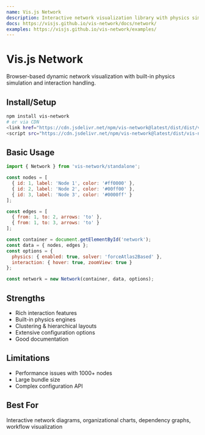 ```yaml
---
name: Vis.js Network
description: Interactive network visualization library with physics simulation and clustering
docs: https://visjs.github.io/vis-network/docs/network/
examples: https://visjs.github.io/vis-network/examples/
---
```


# Vis.js Network

Browser-based dynamic network visualization with built-in physics simulation and interaction handling.

## Install/Setup
```bash
npm install vis-network
# or via CDN
<link href="https://cdn.jsdelivr.net/npm/vis-network@latest/dist/dist/vis-network.min.css" rel="stylesheet">
<script src="https://cdn.jsdelivr.net/npm/vis-network@latest/dist/vis-network.min.js"></script>
```

## Basic Usage
```javascript
import { Network } from 'vis-network/standalone';

const nodes = [
  { id: 1, label: 'Node 1', color: '#ff0000' },
  { id: 2, label: 'Node 2', color: '#00ff00' },
  { id: 3, label: 'Node 3', color: '#0000ff' }
];

const edges = [
  { from: 1, to: 2, arrows: 'to' },
  { from: 1, to: 3, arrows: 'to' }
];

const container = document.getElementById('network');
const data = { nodes, edges };
const options = {
  physics: { enabled: true, solver: 'forceAtlas2Based' },
  interaction: { hover: true, zoomView: true }
};

const network = new Network(container, data, options);
```

## Strengths
- Rich interaction features
- Built-in physics engines
- Clustering & hierarchical layouts
- Extensive configuration options
- Good documentation

## Limitations
- Performance issues with 1000+ nodes
- Large bundle size
- Complex configuration API

## Best For
Interactive network diagrams, organizational charts, dependency graphs, workflow visualization